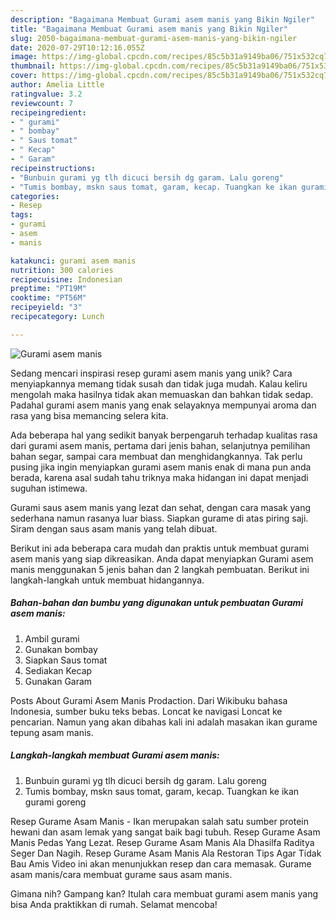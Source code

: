 ```yaml
---
description: "Bagaimana Membuat Gurami asem manis yang Bikin Ngiler"
title: "Bagaimana Membuat Gurami asem manis yang Bikin Ngiler"
slug: 2050-bagaimana-membuat-gurami-asem-manis-yang-bikin-ngiler
date: 2020-07-29T10:12:16.055Z
image: https://img-global.cpcdn.com/recipes/85c5b31a9149ba06/751x532cq70/gurami-asem-manis-foto-resep-utama.jpg
thumbnail: https://img-global.cpcdn.com/recipes/85c5b31a9149ba06/751x532cq70/gurami-asem-manis-foto-resep-utama.jpg
cover: https://img-global.cpcdn.com/recipes/85c5b31a9149ba06/751x532cq70/gurami-asem-manis-foto-resep-utama.jpg
author: Amelia Little
ratingvalue: 3.2
reviewcount: 7
recipeingredient:
- " gurami"
- " bombay"
- " Saus tomat"
- " Kecap"
- " Garam"
recipeinstructions:
- "Bunbuin gurami yg tlh dicuci bersih dg garam. Lalu goreng"
- "Tumis bombay, mskn saus tomat, garam, kecap. Tuangkan ke ikan gurami goreng"
categories:
- Resep
tags:
- gurami
- asem
- manis

katakunci: gurami asem manis 
nutrition: 300 calories
recipecuisine: Indonesian
preptime: "PT19M"
cooktime: "PT56M"
recipeyield: "3"
recipecategory: Lunch

---
```



![Gurami asem manis](https://img-global.cpcdn.com/recipes/85c5b31a9149ba06/751x532cq70/gurami-asem-manis-foto-resep-utama.jpg)

Sedang mencari inspirasi resep gurami asem manis yang unik? Cara menyiapkannya memang tidak susah dan tidak juga mudah. Kalau keliru mengolah maka hasilnya tidak akan memuaskan dan bahkan tidak sedap. Padahal gurami asem manis yang enak selayaknya mempunyai aroma dan rasa yang bisa memancing selera kita.

Ada beberapa hal yang sedikit banyak berpengaruh terhadap kualitas rasa dari gurami asem manis, pertama dari jenis bahan, selanjutnya pemilihan bahan segar, sampai cara membuat dan menghidangkannya. Tak perlu pusing jika ingin menyiapkan gurami asem manis enak di mana pun anda berada, karena asal sudah tahu triknya maka hidangan ini dapat menjadi suguhan istimewa.

Gurami saus asem manis yang lezat dan sehat, dengan cara masak yang sederhana namun rasanya luar biass. Siapkan gurame di atas piring saji. Siram dengan saus asam manis yang telah dibuat.


Berikut ini ada beberapa cara mudah dan praktis untuk membuat gurami asem manis yang siap dikreasikan. Anda dapat menyiapkan Gurami asem manis menggunakan 5 jenis bahan dan 2 langkah pembuatan. Berikut ini langkah-langkah untuk membuat hidangannya.

<!--inarticleads1-->

##### Bahan-bahan dan bumbu yang digunakan untuk pembuatan Gurami asem manis:

1. Ambil  gurami
1. Gunakan  bombay
1. Siapkan  Saus tomat
1. Sediakan  Kecap
1. Gunakan  Garam


Posts About Gurami Asem Manis Prodaction. Dari Wikibuku bahasa Indonesia, sumber buku teks bebas. Loncat ke navigasi Loncat ke pencarian. Namun yang akan dibahas kali ini adalah masakan ikan gurame tepung asam manis. 

<!--inarticleads2-->

##### Langkah-langkah membuat Gurami asem manis:

1. Bunbuin gurami yg tlh dicuci bersih dg garam. Lalu goreng
1. Tumis bombay, mskn saus tomat, garam, kecap. Tuangkan ke ikan gurami goreng


Resep Gurame Asam Manis - Ikan merupakan salah satu sumber protein hewani dan asam lemak yang sangat baik bagi tubuh. Resep Gurame Asam Manis Pedas Yang Lezat. Resep Gurame Asam Manis Ala Dhasilfa Raditya Seger Dan Nagih. Resep Gurame Asam Manis Ala Restoran Tips Agar Tidak Bau Amis Video ini akan menunjukkan resep dan cara memasak. Gurame asam manis/cara membuat gurame saus asam manis. 

Gimana nih? Gampang kan? Itulah cara membuat gurami asem manis yang bisa Anda praktikkan di rumah. Selamat mencoba!
